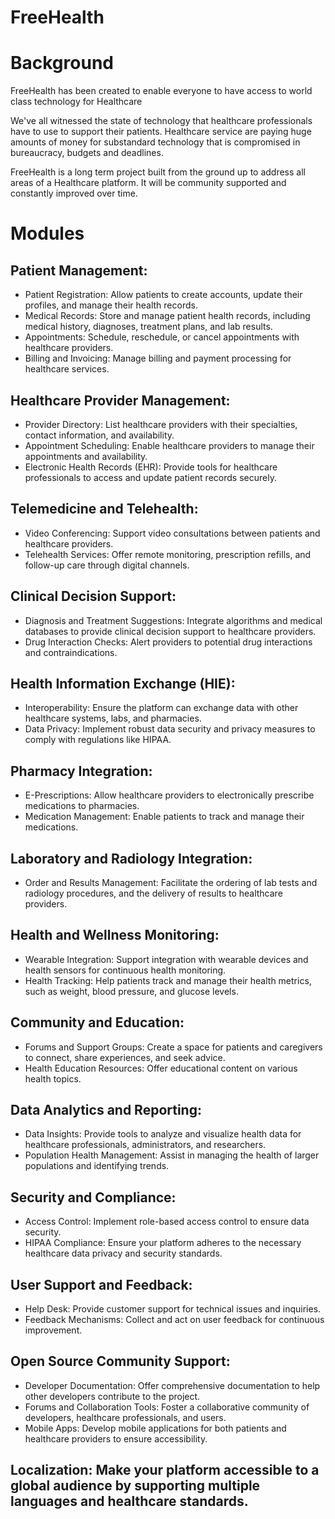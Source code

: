 # FreeHealth

# Background

FreeHealth has been created to enable everyone to have access to world class technology for Healthcare

We've all witnessed the state of technology that healthcare professionals have to use to support their patients.  Healthcare service are paying huge amounts of money for substandard technology that is compromised in  bureaucracy, budgets and deadlines.

FreeHealth is a long term project built from the ground up to address all areas of a Healthcare platform.  It will be community supported and constantly improved over time.

# Modules

## Patient Management:

- Patient Registration: Allow patients to create accounts, update their profiles, and manage their health records.
- Medical Records: Store and manage patient health records, including medical history, diagnoses, treatment plans, and lab results.
- Appointments: Schedule, reschedule, or cancel appointments with healthcare providers.
- Billing and Invoicing: Manage billing and payment processing for healthcare services.

## Healthcare Provider Management:

- Provider Directory: List healthcare providers with their specialties, contact information, and availability.
- Appointment Scheduling: Enable healthcare providers to manage their appointments and availability.
- Electronic Health Records (EHR): Provide tools for healthcare professionals to access and update patient records securely.

## Telemedicine and Telehealth:

- Video Conferencing: Support video consultations between patients and healthcare providers.
- Telehealth Services: Offer remote monitoring, prescription refills, and follow-up care through digital channels.

## Clinical Decision Support:

- Diagnosis and Treatment Suggestions: Integrate algorithms and medical databases to provide clinical decision support to healthcare providers.
- Drug Interaction Checks: Alert providers to potential drug interactions and contraindications.

## Health Information Exchange (HIE):

- Interoperability: Ensure the platform can exchange data with other healthcare systems, labs, and pharmacies.
- Data Privacy: Implement robust data security and privacy measures to comply with regulations like HIPAA.

## Pharmacy Integration:

- E-Prescriptions: Allow healthcare providers to electronically prescribe medications to pharmacies.
- Medication Management: Enable patients to track and manage their medications.

## Laboratory and Radiology Integration:

- Order and Results Management: Facilitate the ordering of lab tests and radiology procedures, and the delivery of results to healthcare providers.

## Health and Wellness Monitoring:

- Wearable Integration: Support integration with wearable devices and health sensors for continuous health monitoring.
- Health Tracking: Help patients track and manage their health metrics, such as weight, blood pressure, and glucose levels.

## Community and Education:

- Forums and Support Groups: Create a space for patients and caregivers to connect, share experiences, and seek advice.
- Health Education Resources: Offer educational content on various health topics.

## Data Analytics and Reporting:

- Data Insights: Provide tools to analyze and visualize health data for healthcare professionals, administrators, and researchers.
- Population Health Management: Assist in managing the health of larger populations and identifying trends.

## Security and Compliance:

- Access Control: Implement role-based access control to ensure data security.
- HIPAA Compliance: Ensure your platform adheres to the necessary healthcare data privacy and security standards.

## User Support and Feedback:

- Help Desk: Provide customer support for technical issues and inquiries.
- Feedback Mechanisms: Collect and act on user feedback for continuous improvement.

## Open Source Community Support:

- Developer Documentation: Offer comprehensive documentation to help other developers contribute to the project.
- Forums and Collaboration Tools: Foster a collaborative community of developers, healthcare professionals, and users.
- Mobile Apps: Develop mobile applications for both patients and healthcare providers to ensure accessibility.

## Localization: Make your platform accessible to a global audience by supporting multiple languages and healthcare standards.
